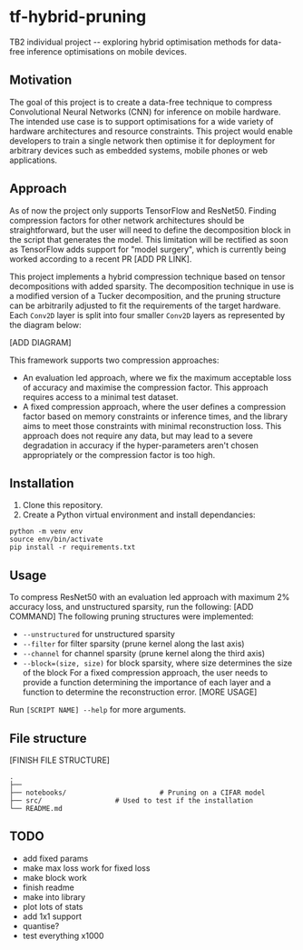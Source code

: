 # tf-hybrid-pruning

TB2 individual project -- exploring hybrid optimisation methods for data-free inference optimisations on mobile devices.

## Motivation

The goal of this project is to create a data-free technique to compress Convolutional Neural Networks (CNN) for inference on mobile hardware. The intended use case is to support optimisations for a wide variety of hardware architectures and resource constraints. This project would enable developers to train a single network then optimise it for deployment for arbitrary devices such as embedded systems, mobile phones or web applications.

## Approach

As of now the project only supports TensorFlow and ResNet50. Finding compression factors for other network architectures should be straightforward, but the user will need to define the decomposition block in the script that generates the model. This limitation will be rectified as soon as TensorFlow adds support for "model surgery", which is currently being worked according to a recent PR [ADD PR LINK].

This project implements a hybrid compression technique based on tensor decompositions with added sparsity. The decomposition technique in use is a modified version of a Tucker decomposition, and the pruning structure can be arbitrarily adjusted to fit the requirements of the target hardware. Each `Conv2D` layer is split into four smaller `Conv2D` layers as represented by the diagram below:

[ADD DIAGRAM]

This framework supports two compression approaches:

- An evaluation led approach, where we fix the maximum acceptable loss of accuracy and maximise the compression factor. This approach requires access to a minimal test dataset.
- A fixed compression approach, where the user defines a compression factor based on memory constraints or inference times, and the library aims to meet those constraints with minimal reconstruction loss. This approach does not require any data, but may lead to a severe degradation in accuracy if the hyper-parameters aren't chosen appropriately or the compression factor is too high.

## Installation

1. Clone this repository.
2. Create a Python virtual environment and install dependancies:

```
python -m venv env
source env/bin/activate
pip install -r requirements.txt
```

## Usage

To compress ResNet50 with an evaluation led approach with maximum 2% accuracy loss, and unstructured sparsity, run the following:
[ADD COMMAND]
The following pruning structures were implemented:

- `--unstructured` for unstructured sparsity
- `--filter` for filter sparsity (prune kernel along the last axis)
- `--channel` for channel sparsity (prune kernel along the third axis)
- `--block=(size, size)` for block sparsity, where size determines the size of the block
  For a fixed compression approach, the user needs to provide a function determining the importance of each layer and a function to determine the reconstruction error.
  [MORE USAGE]

Run `[SCRIPT NAME] --help` for more arguments.

##

## File structure

[FINISH FILE STRUCTURE]

>

    .
    ├──
    ├── notebooks/                       # Pruning on a CIFAR model
    ├── src/                  # Used to test if the installation
    └── README.md

>

## TODO

- add fixed params
- make max loss work for fixed loss
- make block work
- finish readme
- make into library
- plot lots of stats
- add 1x1 support
- quantise?
- test everything x1000
